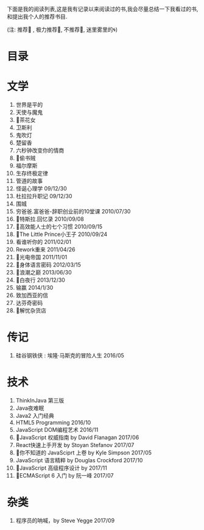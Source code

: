下面是我的阅读列表,这是我有记录以来阅读过的书,我会尽量总结一下我看过的书,和提出我个人的推荐书目.

(注: 推荐:clap: , 极力推荐:kiss:, 不推荐:no_good:, 迷里雾里的:cyclone:)

# 目录


# 文学
1. 世界是平的
1. 天使与魔鬼 
1. :kiss:茶花女
1. 卫斯利
1. 鬼吹灯
1. 楚留香
1. 六秒钟改变你的情商
1. :kiss:偷书贼
1. 福尔摩斯
1. 生存终极定律
1. 管道的故事
1. 怪诞心理学  09/12/30
1. 杜拉拉升职记  09/12/30
1. 围城       
1. 穷爸爸.富爸爸-辞职创业前的10堂课 2010/07/30
1. :kiss:特斯拉.回忆录 2010/09/08
1. :clap:高效能人士的七个习惯 2010/09/15
1. :clap:The Little Prince小王子 2010/09/24
1. 看谁听你的 2011/02/01
1. Rework重来 2011/04/26
1. :clap:光电帝国 2011/11/01
1. :clap:身体语言密码 2012/03/15
1. :kiss:浪潮之巅  2013/06/30
1. :clap:白夜行 2013/12/30
1. 输赢 2014/1/30
1. 致加西亚的信
1. 达芬奇密码
1. :kiss:解忧杂货店


# 传记
1. 硅谷钢铁侠 : 埃隆·马斯克的冒险人生 2016/05

# 技术

1. ThinkInJava 第三版
1. Java夜难眠
1. Java2 入门经典
1. HTML5 Programming  2016/10
1. JavaScript DOM编程艺术 2016/11
1. :kiss:JavaScript 权威指南 by David Flanagan 2017/06
1. React快速上手开发 by Stoyan Stefanov 2017/07
1. :kiss:你不知道的 JavaSciprt 上卷 by Kyle Simpson 2017/05
1. JavaScript 语言精粹 by Douglas Crockford 2017/10
1. :kiss:JavaScript 高级程序设计 by 2017/11
1. :kiss:ECMAScript 6 入门 by 阮一峰 2017/07

# 杂类
1. 程序员的呐喊，by Steve Yegge 2017/09


